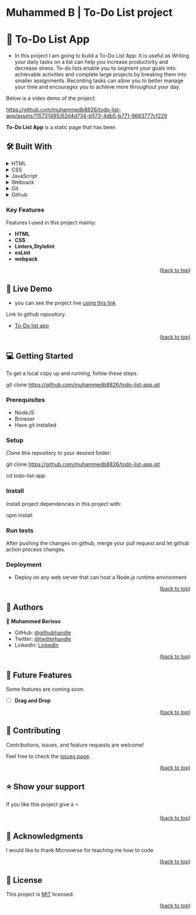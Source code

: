 
# Muhammed B | To-Do List project



<!-- PROJECT DESCRIPTION -->

# 📖 To-Do List App <a name="about-project"></a>

- In this project I am going to build a To-Do List App: It is useful as Writing your daily tasks on a list can help you increase productivity and decrease stress. To-do lists enable you to segment your goals into achievable activities and complete large projects by breaking them into smaller assignments. Recording tasks can allow you to better manage your time and encourages you to achieve more throughout your day.

Below is a video demo of the project:


https://github.com/muhammedb8826/todo-list-app/assets/115731485/62d4d734-b573-4db5-b771-9663777cf229




**To-Do List App** is a static page that has been

## 🛠 Built With <a name="built-with"></a>

<details>
  <summary>HTML</summary>
  <ul>
    <li><a href="https://www.w3schools.com/html/">HTML COURSE</a></li>
  </ul>
</details>

<details>
  <summary>CSS</summary>
  <ul>
    <li><a href="https://www.w3schools.com/css/">CSS Course</a></li>
  </ul>
</details>

<details>
  <summary>JavaScript</summary>
  <ul>
    <li><a href="https://www.w3schools.com/js/">JavaScript Course</a></li>
  </ul>
</details>

<details>
  <summary>Weboack</summary>
  <ul>
    <li><a href="https://webpack.js.org/">Webpack</a></li>
  </ul>
</details>

<details>
<summary>Git</summary>
  <ul>
    <li><a href="https://git-scm.com/">Learn about git</a></li>
  </ul>
</details>

<details>
<summary>Github</summary>
  <ul>
    <li><a href="https://github.com/">Learn about git</a></li>
  </ul>
</details>

<!-- Features -->

### Key Features <a name="key-features"></a>

Features I used in this project mainly:

- **HTML**
- **CSS**
- **Linters,Stylelint**
- **esLint**
- **webpack**

<p align="right">(<a href="#readme-top">back to top</a>)</p>

<!-- LIVE DEMO -->

## 🚀 Live Demo <a name="live-demo"></a>

- you can see the project live [using this link](https://muhammedb8826.github.io/todo-list-app/dist/)

Link to github repository.

- [To-Do list app](https://github.com/muhammedb8826/todo-list-app)

<p align="right">(<a href="#readme-top">back to top</a>)</p>

<!-- GETTING STARTED -->

## 💻 Getting Started <a name="getting-started"></a>

To get a local copy up and running, follow these steps.

git clone https://github.com/muhammedb8826/todo-list-app.git

### Prerequisites

- NodeJS
- Browser
- Have git installed


### Setup

Clone this repository to your desired folder:

git clone https://github.com/muhammedb8826/todo-list-app.git

cd todo-list-app

### Install

Install project dependencies in this project with:

npm install

### Run tests

After pushing the changes on github, merge your pull request and let github action process changes.

### Deployment

- Deploy on any web server that can host a Node.js runtime environment
   

<p align="right">(<a href="#readme-top">back to top</a>)</p>

<!-- AUTHORS -->

## 👥 Authors <a name="authors"></a>

👤 **Muhammed Berisso**

- GitHub: [@githubhandle](https://github.com/muhammedb8826)
- Twitter: [@twitterhandle](https://twitter.com/muhammedb8826)
- LinkedIn: [LinkedIn](https://www.linkedin.com/in/muhammed-berisso-a60783226/)

<p align="right">(<a href="#readme-top">back to top</a>)</p>

<!-- FUTURE FEATURES -->

## 🔭 Future Features <a name="future-features"></a>

Some features are coming soon.

- [ ] **Drag and Drop**

<p align="right">(<a href="#readme-top">back to top</a>)</p>

<!-- CONTRIBUTING -->

## 🤝 Contributing <a name="contributing"></a>

Contributions, issues, and feature requests are welcome!

Feel free to check the [issues page](https://github.com/muhammedb8826/todo-list-app/issues).

<p align="right">(<a href="#readme-top">back to top</a>)</p>

<!-- SUPPORT -->

## ⭐️ Show your support <a name="support"></a>

If you like this project give a ⭐️

<p align="right">(<a href="#readme-top">back to top</a>)</p>

<!-- ACKNOWLEDGEMENTS -->

## 🙏 Acknowledgments <a name="acknowledgements"></a>

I would like to thank Microverse for teaching me how to code

<p align="right">(<a href="#readme-top">back to top</a>)</p>

<!-- LICENSE -->

## 📝 License <a name="license"></a>
This project is [MIT](./MIT.md) licensed.

<p align="right">(<a href="#readme-top">back to top</a>)</p>
